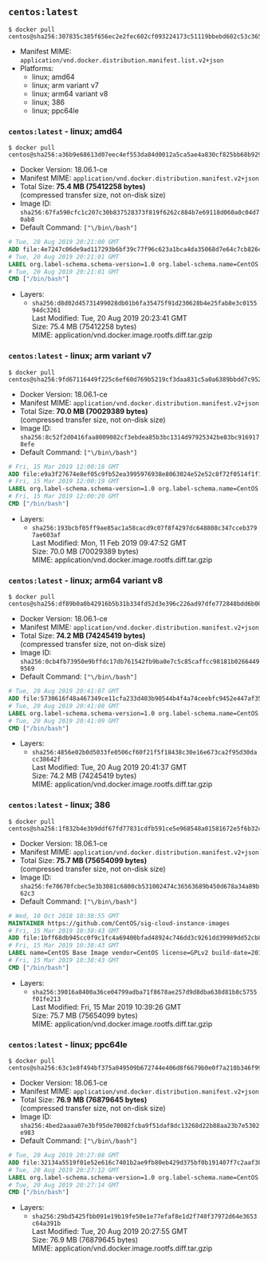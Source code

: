 ## `centos:latest`

```console
$ docker pull centos@sha256:307835c385f656ec2e2fec602cf093224173c51119bbebd602c53c3653a3d6eb
```

-	Manifest MIME: `application/vnd.docker.distribution.manifest.list.v2+json`
-	Platforms:
	-	linux; amd64
	-	linux; arm variant v7
	-	linux; arm64 variant v8
	-	linux; 386
	-	linux; ppc64le

### `centos:latest` - linux; amd64

```console
$ docker pull centos@sha256:a36b9e68613d07eec4ef553da84d0012a5ca5ae4a830cf825bb68b929475c869
```

-	Docker Version: 18.06.1-ce
-	Manifest MIME: `application/vnd.docker.distribution.manifest.v2+json`
-	Total Size: **75.4 MB (75412258 bytes)**  
	(compressed transfer size, not on-disk size)
-	Image ID: `sha256:67fa590cfc1c207c30b837528373f819f6262c884b7e69118d060a0c04d70ab8`
-	Default Command: `["\/bin\/bash"]`

```dockerfile
# Tue, 20 Aug 2019 20:21:00 GMT
ADD file:4e7247c06de9ad117293b6bf39c77f96c623a1bca4da35068d7e64c7cb826c08 in / 
# Tue, 20 Aug 2019 20:21:01 GMT
LABEL org.label-schema.schema-version=1.0 org.label-schema.name=CentOS Base Image org.label-schema.vendor=CentOS org.label-schema.license=GPLv2 org.label-schema.build-date=20190801
# Tue, 20 Aug 2019 20:21:01 GMT
CMD ["/bin/bash"]
```

-	Layers:
	-	`sha256:d8d02d45731499028db01b6fa35475f91d230628b4e25fab8e3c015594dc3261`  
		Last Modified: Tue, 20 Aug 2019 20:23:41 GMT  
		Size: 75.4 MB (75412258 bytes)  
		MIME: application/vnd.docker.image.rootfs.diff.tar.gzip

### `centos:latest` - linux; arm variant v7

```console
$ docker pull centos@sha256:9fd67116449f225c6ef60d769b5219cf3daa831c5a0a6389bbdd7c952b7b352d
```

-	Docker Version: 18.06.1-ce
-	Manifest MIME: `application/vnd.docker.distribution.manifest.v2+json`
-	Total Size: **70.0 MB (70029389 bytes)**  
	(compressed transfer size, not on-disk size)
-	Image ID: `sha256:8c52f2d0416faa8009082cf3ebdea85b3bc1314d97925342be83bc9169178efe`
-	Default Command: `["\/bin\/bash"]`

```dockerfile
# Fri, 15 Mar 2019 12:00:18 GMT
ADD file:e9a3f27674e8ef05c9fb52ea3995976938e8063024e52e52c8f72f0514f1f10c in / 
# Fri, 15 Mar 2019 12:00:19 GMT
LABEL org.label-schema.schema-version=1.0 org.label-schema.name=CentOS Base Image org.label-schema.vendor=CentOS org.label-schema.license=GPLv2 org.label-schema.build-date=20181205
# Fri, 15 Mar 2019 12:00:20 GMT
CMD ["/bin/bash"]
```

-	Layers:
	-	`sha256:193bcbf05ff9ae85ac1a58cacd9c07f8f4297dc648808c347cceb3797ae603af`  
		Last Modified: Mon, 11 Feb 2019 09:47:52 GMT  
		Size: 70.0 MB (70029389 bytes)  
		MIME: application/vnd.docker.image.rootfs.diff.tar.gzip

### `centos:latest` - linux; arm64 variant v8

```console
$ docker pull centos@sha256:df89b0a0b42916b5b31b334fd52d3e396c226ad97dfe772848bdd6b00fb42bf0
```

-	Docker Version: 18.06.1-ce
-	Manifest MIME: `application/vnd.docker.distribution.manifest.v2+json`
-	Total Size: **74.2 MB (74245419 bytes)**  
	(compressed transfer size, not on-disk size)
-	Image ID: `sha256:0cb4fb73950e9bffdc17db761542fb9ba0e7c5c85caffcc98181b02664499569`
-	Default Command: `["\/bin\/bash"]`

```dockerfile
# Tue, 20 Aug 2019 20:41:07 GMT
ADD file:5730616f48a467349ce11cfa233d403b90544b4f4a74ceebfc9452e447af3543 in / 
# Tue, 20 Aug 2019 20:41:08 GMT
LABEL org.label-schema.schema-version=1.0 org.label-schema.name=CentOS Base Image org.label-schema.vendor=CentOS org.label-schema.license=GPLv2 org.label-schema.build-date=20190801
# Tue, 20 Aug 2019 20:41:09 GMT
CMD ["/bin/bash"]
```

-	Layers:
	-	`sha256:4856e02b0d5033fe0506cf60f21f5f18438c30e16e673ca2f95d30dacc38642f`  
		Last Modified: Tue, 20 Aug 2019 20:41:37 GMT  
		Size: 74.2 MB (74245419 bytes)  
		MIME: application/vnd.docker.image.rootfs.diff.tar.gzip

### `centos:latest` - linux; 386

```console
$ docker pull centos@sha256:1f832b4e3b9ddf67fd77831cdfb591ce5e968548a01581672e5f6b32ce1212fe
```

-	Docker Version: 18.06.1-ce
-	Manifest MIME: `application/vnd.docker.distribution.manifest.v2+json`
-	Total Size: **75.7 MB (75654099 bytes)**  
	(compressed transfer size, not on-disk size)
-	Image ID: `sha256:fe70670fcbec5e3b3081c6800cb531002474c36563689b450d678a34a89b62c3`
-	Default Command: `["\/bin\/bash"]`

```dockerfile
# Wed, 10 Oct 2018 10:38:55 GMT
MAINTAINER https://github.com/CentOS/sig-cloud-instance-images
# Fri, 15 Mar 2019 10:38:43 GMT
ADD file:1bff68db945cc0f9c1fc4a69400bfad48924c746dd3c9261dd39989dd52cb830 in / 
# Fri, 15 Mar 2019 10:38:43 GMT
LABEL name=CentOS Base Image vendor=CentOS license=GPLv2 build-date=20181006
# Fri, 15 Mar 2019 10:38:43 GMT
CMD ["/bin/bash"]
```

-	Layers:
	-	`sha256:39016a8400a36ce04799adba71f8678ae257d9d8dba638d81b8c5755f01fe213`  
		Last Modified: Fri, 15 Mar 2019 10:39:26 GMT  
		Size: 75.7 MB (75654099 bytes)  
		MIME: application/vnd.docker.image.rootfs.diff.tar.gzip

### `centos:latest` - linux; ppc64le

```console
$ docker pull centos@sha256:63c1e8f494bf375a049509b672744e406d8f6679b0e0f7a210b346f9993a9255
```

-	Docker Version: 18.06.1-ce
-	Manifest MIME: `application/vnd.docker.distribution.manifest.v2+json`
-	Total Size: **76.9 MB (76879645 bytes)**  
	(compressed transfer size, not on-disk size)
-	Image ID: `sha256:4bed2aaaa07e3bf95de70082fcba9f51daf8dc13268d22b88aa23b7e5302e983`
-	Default Command: `["\/bin\/bash"]`

```dockerfile
# Tue, 20 Aug 2019 20:27:08 GMT
ADD file:32134a5519f01e52e616c7401b2ae9fb80eb429d375bf0b191407f7c2aaf3862 in / 
# Tue, 20 Aug 2019 20:27:12 GMT
LABEL org.label-schema.schema-version=1.0 org.label-schema.name=CentOS Base Image org.label-schema.vendor=CentOS org.label-schema.license=GPLv2 org.label-schema.build-date=20190801
# Tue, 20 Aug 2019 20:27:14 GMT
CMD ["/bin/bash"]
```

-	Layers:
	-	`sha256:29bd5425fbb091e19b19fe50e1e77efaf8e1d2f740f37972d64e3653c64a391b`  
		Last Modified: Tue, 20 Aug 2019 20:27:55 GMT  
		Size: 76.9 MB (76879645 bytes)  
		MIME: application/vnd.docker.image.rootfs.diff.tar.gzip
